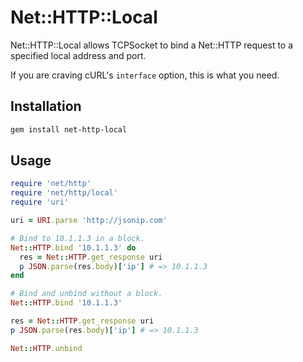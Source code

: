 Net::HTTP::Local
================

Net::HTTP::Local allows TCPSocket to bind a Net::HTTP request to a specified
local address and port.

If you are craving cURL's `interface` option, this is what you need.

Installation
------------

```sh
gem install net-http-local
```

Usage
-----

```ruby
require 'net/http'
require 'net/http/local'
require 'uri'

uri = URI.parse 'http://jsonip.com'

# Bind to 10.1.1.3 in a block.
Net::HTTP.bind '10.1.1.3' do
  res = Net::HTTP.get_response uri
  p JSON.parse(res.body)['ip'] # => 10.1.1.3
end

# Bind and unbind without a block.
Net::HTTP.bind '10.1.1.3'

res = Net::HTTP.get_response uri
p JSON.parse(res.body)['ip'] # => 10.1.1.3

Net::HTTP.unbind
```
